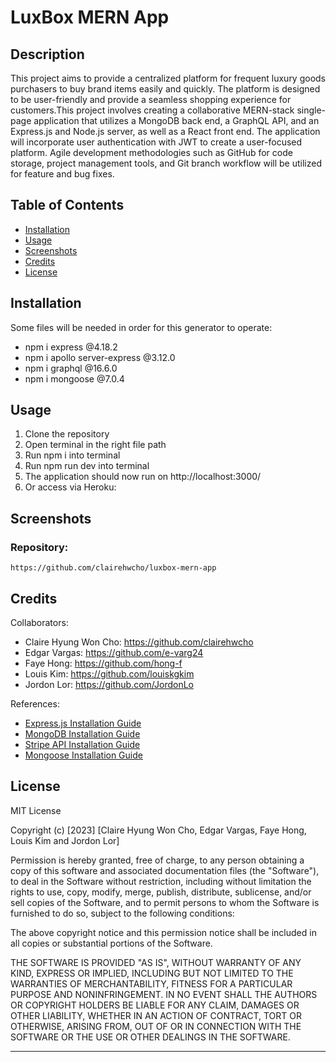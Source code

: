 # LuxBox MERN App

## Description
This project aims to provide a centralized platform for frequent luxury goods purchasers to buy brand items easily and quickly. The platform is designed to be user-friendly and provide a seamless shopping experience for customers.This project involves creating a collaborative MERN-stack single-page application that utilizes a MongoDB back end, a GraphQL API, and an Express.js and Node.js server, as well as a React front end. The application will incorporate user authentication with JWT to create a user-focused platform. Agile development methodologies such as GitHub for code storage, project management tools, and Git branch workflow will be utilized for feature and bug fixes.

## Table of Contents

- [Installation](#installation)
- [Usage](#usage)
- [Screenshots](#screenshots)
- [Credits](#credits)
- [License](#license)

## Installation
Some files will be needed in order for this generator to operate:

- npm i express @4.18.2
- npm i apollo server-express @3.12.0
- npm i graphql @16.6.0
- npm i mongoose @7.0.4

## Usage
1. Clone the repository
2. Open terminal in the right file path
3. Run npm i into terminal
4. Run npm run dev into terminal
5. The application should now run on http://localhost:3000/
6. Or access via Heroku: 


## Screenshots


### Repository:
```
https://github.com/clairehwcho/luxbox-mern-app
```

## Credits
Collaborators:
- Claire Hyung Won Cho: https://github.com/clairehwcho
- Edgar Vargas: https://github.com/e-varg24
- Faye Hong: https://github.com/hong-f
- Louis Kim: https://github.com/louiskgkim
- Jordon Lor: https://github.com/JordonLo


References:

- [Express.js Installation Guide](https://expressjs.com/en/starter/installing.html)
- [MongoDB Installation Guide](https://www.mongodb.com/try/download/community)
- [Stripe API Installation Guide](https://stripe.com/docs/keys)
- [Mongoose Installation Guide](https://mongoosejs.com/docs/)


## License

MIT License

Copyright (c) [2023] [Claire Hyung Won Cho, Edgar Vargas, Faye Hong, Louis Kim and Jordon Lor]

Permission is hereby granted, free of charge, to any person obtaining a copy
of this software and associated documentation files (the "Software"), to deal
in the Software without restriction, including without limitation the rights
to use, copy, modify, merge, publish, distribute, sublicense, and/or sell
copies of the Software, and to permit persons to whom the Software is
furnished to do so, subject to the following conditions:

The above copyright notice and this permission notice shall be included in all
copies or substantial portions of the Software.

THE SOFTWARE IS PROVIDED "AS IS", WITHOUT WARRANTY OF ANY KIND, EXPRESS OR
IMPLIED, INCLUDING BUT NOT LIMITED TO THE WARRANTIES OF MERCHANTABILITY,
FITNESS FOR A PARTICULAR PURPOSE AND NONINFRINGEMENT. IN NO EVENT SHALL THE
AUTHORS OR COPYRIGHT HOLDERS BE LIABLE FOR ANY CLAIM, DAMAGES OR OTHER
LIABILITY, WHETHER IN AN ACTION OF CONTRACT, TORT OR OTHERWISE, ARISING FROM,
OUT OF OR IN CONNECTION WITH THE SOFTWARE OR THE USE OR OTHER DEALINGS IN THE
SOFTWARE.

---
